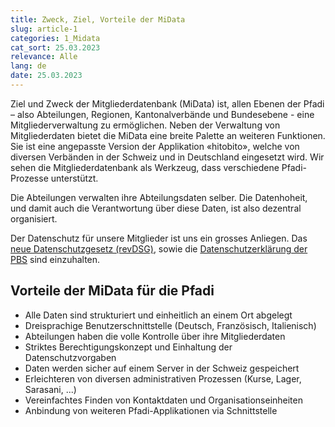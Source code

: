 ```yaml
---
title: Zweck, Ziel, Vorteile der MiData
slug: article-1
categories: 1_Midata
cat_sort: 25.03.2023
relevance: Alle
lang: de
date: 25.03.2023
---
```


Ziel und Zweck der Mitgliederdatenbank (MiData) ist, allen Ebenen der Pfadi – also Abteilungen, Regionen, Kantonalverbände und Bundesebene - eine Mitgliederverwaltung zu ermöglichen. Neben der Verwaltung von Mitgliederdaten bietet die MiData eine breite Palette an weiteren Funktionen. Sie ist eine angepasste Version der Applikation «hitobito», welche von diversen Verbänden in der Schweiz und in Deutschland eingesetzt wird. Wir sehen die Mitgliederdatenbank als Werkzeug, dass verschiedene Pfadi-Prozesse unterstützt.

Die Abteilungen verwalten ihre Abteilungsdaten selber. Die Datenhoheit, und damit auch die Verantwortung über diese Daten, ist also dezentral organisiert. 

Der Datenschutz für unsere Mitglieder ist uns ein grosses Anliegen. Das [neue Datenschutzgesetz (revDSG)](https://www.kmu.admin.ch/kmu/de/home/fakten-trends/digitalisierung/datenschutz/neues-datenschutzgesetz-rev-dsg.html), sowie die [Datenschutzerklärung der PBS](https://pfadi.swiss/de/verband/datenschutz/dse/) sind einzuhalten.


## Vorteile der MiData für die Pfadi

* Alle Daten sind strukturiert und einheitlich an einem Ort abgelegt 
* Dreisprachige Benutzerschnittstelle (Deutsch, Französisch, Italienisch)
* Abteilungen haben die volle Kontrolle über ihre Mitgliederdaten 
* Striktes Berechtigungskonzept und Einhaltung der Datenschutzvorgaben 
* Daten werden sicher auf einem Server in der Schweiz gespeichert  
* Erleichteren von diversen administrativen Prozessen (Kurse, Lager, Sarasani, ...)  
* Vereinfachtes Finden von Kontaktdaten und Organisationseinheiten 
* Anbindung von weiteren Pfadi-Applikationen via Schnittstelle

